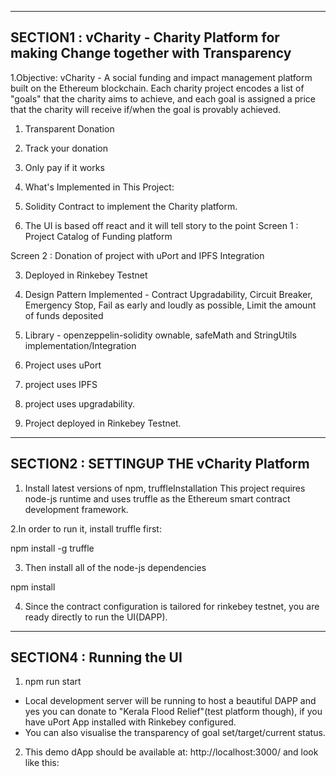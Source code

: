 ---------------------------------------------------------------
SECTION1 : vCharity - Charity Platform for making Change together with Transparency
--------------------------------------------------------------
1.Objective: vCharity - A social funding and impact management platform built on the Ethereum blockchain.
Each charity project encodes a list of "goals" that the charity aims to achieve, and each goal is assigned a price that the charity will receive if/when the goal is provably achieved.

1. Transparent Donation

2. Track your donation
3. Only pay if it works


2. What's Implemented in This Project:
1. Solidity Contract to implement the Charity platform. 

2. The UI is based off react and it will tell story to the point
Screen 1 : Project Catalog of Funding platform

Screen 2 : Donation of project with uPort and IPFS Integration

3. Deployed in Rinkebey Testnet

4. Design Pattern Implemented - Contract Upgradability, Circuit Breaker, Emergency Stop, Fail as early and loudly as possible, Limit the amount of funds deposited
5. Library - openzeppelin-solidity ownable, safeMath and StringUtils implementation/Integration
6. Project uses uPort
7. project uses IPFS
8. project uses upgradability.
9. Project deployed in Rinkebey Testnet.


----------------------------------------------------------------------
SECTION2 : SETTINGUP THE vCharity Platform
----------------------------------------------------------------------
1. Install latest versions of npm, truffleInstallation
This project requires node-js runtime and uses truffle as the Ethereum smart contract development framework.

2.In order to run it, install truffle first:

npm install -g truffle

3. Then install all of the node-js dependencies

npm install

4. Since the contract configuration is tailored for rinkebey testnet, you are ready directly to run the UI(DAPP).


----------------------------------------------------------------------
SECTION4 : Running the UI
----------------------------------------------------------------------
1. npm run start
- Local development server will be running to host a beautiful DAPP and yes you can donate to "Kerala Flood Relief"(test platform though), if you have uPort App installed with Rinkebey configured.
- You can also visualise the transparency of goal set/target/current status.

2.  This demo dApp should be available at: http://localhost:3000/ and look like this: 

